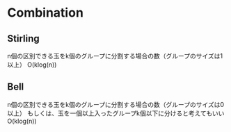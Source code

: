 # Combination
## Stirling
n個の区別できる玉をk個のグループに分割する場合の数（グループのサイズは1以上）
O(klog(n))
## Bell
n個の区別できる玉をk個のグループに分割する場合の数（グループのサイズは0以上）
もしくは、玉を一個以上入ったグループk個以下に分けると考えてもいい
O(klog(n))